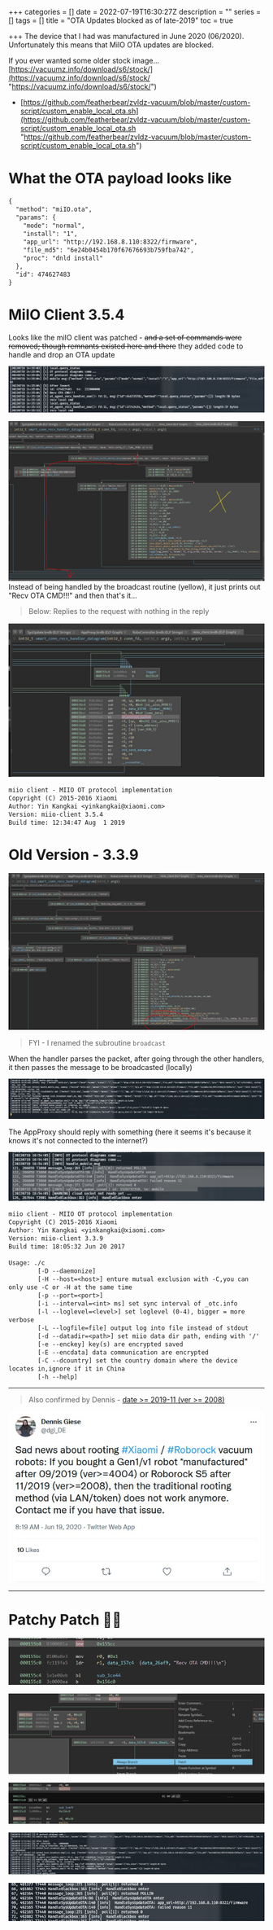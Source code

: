 +++
categories = []
date = 2022-07-19T16:30:27Z
description = ""
series = []
tags = []
title = "OTA Updates blocked as of late-2019"
toc = true

+++
The device that I had was manufactured in June 2020 (06/2020).  
Unfortunately this means that MiIO OTA updates are blocked.

If you ever wanted some older stock image... [https://vacuumz.info/download/s6/stock/](https://vacuumz.info/download/s6/stock/ "https://vacuumz.info/download/s6/stock/")

* [https://github.com/featherbear/zvldz-vacuum/blob/master/custom-script/custom_enable_local_ota.sh](https://github.com/featherbear/zvldz-vacuum/blob/master/custom-script/custom_enable_local_ota.sh "https://github.com/featherbear/zvldz-vacuum/blob/master/custom-script/custom_enable_local_ota.sh")

# What the OTA payload looks like

```
{
  "method": "miIO.ota",
  "params": {
    "mode": "normal",
    "install": "1",
    "app_url": "http://192.168.8.110:8322/firmware",
    "file_md5": "6e24b0454b170f67676693b759fba742",
    "proc": "dnld install"
  },
  "id": 474627483
}
```

# MiIO Client 3.5.4

Looks like the miIO client was patched - <s>and a set of commands were removed; though remnants existed here and there</s> they added code to handle and drop an OTA update

![](/uploads/20220719-snipaste_2022-07-20_03-23-53.jpg)

![](/uploads/20220719-snipaste_2022-07-20_03-11-19.png)  
Instead of being handled by the broadcast routine (yellow), it just prints out "Recv OTA CMD!!!" and then that's it...

> Below: Replies to the request with nothing in the reply

![](/uploads/20220719-snipaste_2022-07-20_02-33-16.jpg)

    miio client - MIIO OT protocol implementation
    Copyright (C) 2015-2016 Xiaomi
    Author: Yin Kangkai <yinkangkai@xiaomi.com>
    Version: miio-client 3.5.4
    Build time: 12:34:47 Aug  1 2019

# Old Version - 3.3.9

![](/uploads/20220719-snipaste_2022-07-20_03-04-38.png)

> FYI - I renamed the subroutine `broadcast`

When the handler parses the packet, after going through the other handlers, it then passes the message to be broadcasted (locally)

![](/uploads/20220719-snipaste_2022-07-20_02-55-45.jpg)

The AppProxy should reply with something (here it seems it's because it knows it's not connected to the internet?)

![](/uploads/20220719-snipaste_2022-07-20_02-54-06.jpg)

    miio client - MIIO OT protocol implementation
    Copyright (C) 2015-2016 Xiaomi
    Author: Yin Kangkai <yinkangkai@xiaomi.com>
    Version: miio-client 3.3.9
    Build time: 18:05:32 Jun 20 2017
    
    Usage: ./c
            [-D --daemonize]
            [-H --host=<host>] enture mutual exclusion with -C,you can only use -C or -H at the same time
            [-p --port=<port>]
            [-i --interval=<int> ms] set sync interval of _otc.info
            [-l --loglevel=<level>] set loglevel (0-4), bigger = more verbose
            [-L --logfile=file] output log into file instead of stdout
            [-d --datadir=<path>] set miio data dir path, ending with '/'
            [-e --enckey] key(s) are encrypted saved
            [-E --encdata] data communication are encrypted
            [-C --dcountry] set the country domain where the device locates in,ignore if it in China
            [-h --help]

***

> Also confirmed by Dennis - [date >= 2019-11 (ver >= 2008)](https://twitter.com/dgi_DE/status/1273742178783805441)

![](/uploads/20220719-snipaste_2022-07-20_02-31-53.jpg)

***

# Patchy Patch 🤷‍♂️

![](/uploads/20220719-snipaste_2022-07-20_03-17-39.jpg)

![](/uploads/20220719-snipaste_2022-07-20_03-19-53.jpg)

![](/uploads/20220719-snipaste_2022-07-20_03-18-51.jpg)

![](/uploads/20220719-snipaste_2022-07-20_03-21-11.jpg)

![](/uploads/20220719-snipaste_2022-07-20_03-22-25.jpg)

